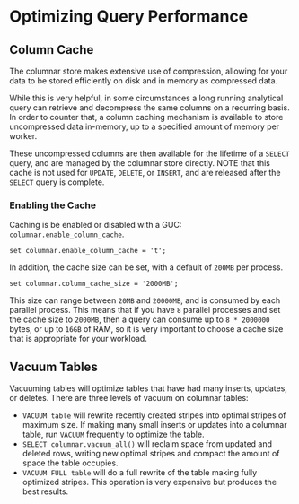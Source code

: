 # Optimizing Query Performance

## Column Cache

The columnar store makes extensive use of compression, allowing
for your data to be stored efficiently on disk and in memory as
compressed data.

While this is very helpful, in some circumstances a long running
analytical query can retrieve and decompress the same columns on
a recurring basis.  In order to counter that, a column caching
mechanism is available to store uncompressed data in-memory, up
to a specified amount of memory per worker.

These uncompressed columns are then available for the lifetime
of a `SELECT` query, and are managed by the columnar store
directly.  NOTE that this cache is not used for `UPDATE`, `DELETE`,
or `INSERT`, and are released after the `SELECT` query is complete.

### Enabling the Cache

Caching is be enabled or disabled with a GUC: `columnar.enable_column_cache`.

```
set columnar.enable_column_cache = 't';
```

In addition, the cache size can be set, with a default of `200MB` per
process.

```
set columnar.column_cache_size = '2000MB';
```

This size can range between `20MB` and `20000MB`, and is consumed by
each parallel process.  This means that if you have `8` parallel processes
and set the cache size to `2000MB`, then a query can consume up to
`8 * 2000000` bytes, or up to `16GB` of RAM, so it is very important to
choose a cache size that is appropriate for your workload.

## Vacuum Tables

Vacuuming tables will optimize tables that have had many inserts, updates, or
deletes. There are three levels of vacuum on columnar tables:

* `VACUUM table` will rewrite recently created stripes into optimal stripes of
  maximum size. If making many small inserts or updates into a columnar table,
  run `VACUUM` frequently to optimize the table.
* `SELECT columnar.vacuum_all()` will reclaim space from updated and deleted
  rows, writing new optimal stripes and compact the amount of space the table
  occupies.
* `VACUUM FULL table` will do a full rewrite of the table making fully
  optimized stripes. This operation is very expensive but produces the best
  results.
